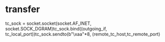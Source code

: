 # transfer

tc_sock = socket.socket(socket.AF_INET, socket.SOCK_DGRAM)tc_sock.bind((outgoing_if, tc_local_port))tc_sock.sendto(b"\xaa"*8, (remote_tc_host,tc_remote_port)
